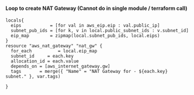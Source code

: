 #### Loop to create NAT Gateway (Cannot do in single module / terraform call)

```
locals{
  eips           = [for val in aws_eip.eip : val.public_ip]
  subnet_pub_ids = [for k, v in local.public_subnet_ids : v.subnet_id]
  eip_map        = zipmap(local.subnet_pub_ids, local.eips)
}
resource "aws_nat_gateway" "nat_gw" {
  for_each          = local.eip_map
  subnet_id     = each.key
  allocation_id = each.value
  depends_on = [aws_internet_gateway.gw]
  tags       = merge({ "Name" = "NAT Gateway for - ${each.key} subnet." }, var.tags)

}
```
